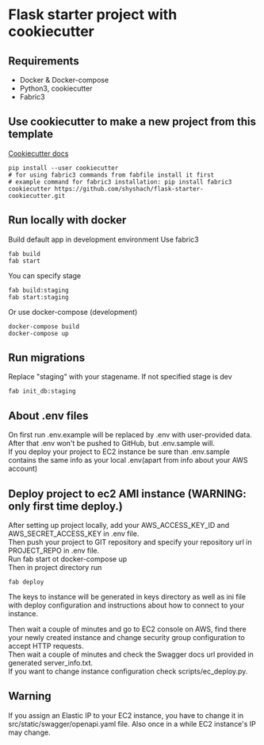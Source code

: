 # Flask starter project with cookiecutter

## Requirements
- Docker & Docker-compose
- Python3, cookiecutter
- Fabric3


## Use cookiecutter to make a new project from this template
[Cookiecutter docs](https://cookiecutter.readthedocs.io/en/latest/)
```
pip install --user cookiecutter
# for using fabric3 commands from fabfile install it first
# example command for fabric3 installation: pip install fabric3
cookiecutter https://github.com/shyshach/flask-starter-cookiecutter.git
```


## Run locally with docker
Build default app in development environment
Use fabric3
```
fab build
fab start
```
You can specify stage
```
fab build:staging
fab start:staging
```

Or use docker-compose (development)
```
docker-compose build
docker-compose up
```


## Run migrations
Replace "staging" with your stagename. If not specified stage is dev
```
fab init_db:staging
```

## About .env files
On first run .env.example will be replaced by .env with user-provided data.  
After that .env won't be pushed to GitHub, but .env.sample will.    
If you deploy your project to EC2 instance be sure than .env.sample contains the same info as your local .env(apart from info about your AWS account)

## Deploy project to ec2 AMI instance (WARNING: only first time deploy.)
After setting up project locally, add your AWS_ACCESS_KEY_ID and AWS_SECRET_ACCESS_KEY in .env file.     
Then push your project to GIT repository and specify your repository url in PROJECT_REPO in .env file.      
Run fab start ot docker-compose up    
Then in project directory run   
```
fab deploy
```
The keys to instance will be generated in keys directory as well as ini file with deploy configuration and instructions about how to connect to your instance. 

Then wait a couple of minutes and go to EC2 console on AWS, find there your newly created instance and change security group configuration to accept HTTP requests.          
Then wait a couple of minutes and check the Swagger docs url provided in generated server_info.txt.  
If you want to change instance configuration check scripts/ec_deploy.py.   
## Warning 
If you assign an Elastic IP to your EC2 instance, you have to change it in src/static/swagger/openapi.yaml file.
Also once in a while EC2 instance's IP may change.  


